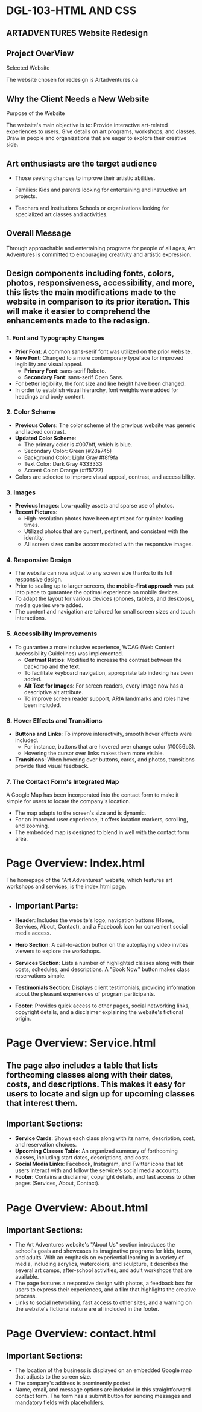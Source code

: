 # DGL-103-HTML AND CSS

ARTADVENTURES Website Redesign
------------------------------

Project OverView
----------------

Selected Website

The website chosen for redesign is Artadventures.ca

Why the Client Needs a New Website
----------------------------------

Purpose of the Website

   The website's main objective is to:
    Provide interactive art-related experiences to users.
    Give details on art programs, workshops, and classes.
    Draw in people and organizations that are eager to explore their creative side.

Art enthusiasts are the target audience
---------------------------------------
* Those seeking chances to improve their artistic abilities.

* Families: Kids and parents looking for entertaining and instructive art projects.

* Teachers and Institutions
   Schools or organizations looking for specialized art classes and activities.

Overall Message
---------------

Through approachable and entertaining programs for people of all ages, Art Adventures is committed to encouraging creativity and artistic expression.

## Design components including fonts, colors, photos, responsiveness, accessibility, and more, this lists the main modifications made to the website in comparison to its prior iteration. This will make it easier to comprehend the enhancements made to the redesign.

### 1. **Font and Typography Changes**

   - **Prior Font**: A common sans-serif font was utilized on the prior website.
   - **New Font**: Changed to a more contemporary typeface for improved legibility and visual appeal.
     - **Primary Font**: sans-serif Roboto.
     - **Secondary Font**: sans-serif Open Sans.
   - For better legibility, the font size and line height have been changed.
   - In order to establish visual hierarchy, font weights were added for headings and body content.

### 2. **Color Scheme**

   - **Previous Colors**: The color scheme of the previous website was generic and lacked contrast.
   - **Updated Color Scheme**:
     - The primary color is #007bff, which is blue.
     - Secondary Color: Green (#28a745)
     - Background Color: Light Gray #f8f9fa
     - Text Color: Dark Gray #333333
     - Accent Color: Orange (#ff5722)
   - Colors are selected to improve visual appeal, contrast, and accessibility.

### 3. **Images**

   - **Previous Images**: Low-quality assets and sparse use of photos.
   - **Recent Pictures**:
     - High-resolution photos have been optimized for quicker loading times.
     - Utilized photos that are current, pertinent, and consistent with the identity.
     - All screen sizes can be accommodated with the responsive images.
       
### 4. **Responsive Design**
   - The website can now adjust to any screen size thanks to its full responsive design.
   - Prior to scaling up to larger screens, the **mobile-first approach** was put into place to guarantee the optimal experience on mobile devices.
   - To adapt the layout for various devices (phones, tablets, and desktops), media queries were added.
   - The content and navigation are tailored for small screen sizes and touch interactions.

### 5. **Accessibility Improvements**
   - To guarantee a more inclusive experience, WCAG (Web Content Accessibility Guidelines) was implemented.
     - **Contrast Ratios**: Modified to increase the contrast between the backdrop and the text.
     - To facilitate keyboard navigation, appropriate tab indexing has been added.
     - **Alt Text for Images**: For screen readers, every image now has a descriptive alt attribute.
     - To improve screen reader support, ARIA landmarks and roles have been included.
       
### 6. **Hover Effects and Transitions**
   - **Buttons and Links**: To improve interactivity, smooth hover effects were included.
     - For instance, buttons that are hovered over change color (#0056b3).
     - Hovering the cursor over links makes them more visible.
   - **Transitions**: When hovering over buttons, cards, and photos, transitions provide fluid visual feedback.

### 7. **The Contact Form's Integrated Map**
   A Google Map has been incorporated into the contact form to make it simple for users to locate the company's location.
   - The map adapts to the screen's size and is dynamic.
   - For an improved user experience, it offers location markers, scrolling, and zooming.
   - The embedded map is designed to blend in well with the contact form area.

# Page Overview: Index.html

The homepage of the "Art Adventures" website, which features art workshops and services, is the index.html page.

- ## Important Parts:

- **Header**: Includes the website's logo, navigation buttons (Home, Services, About, Contact), and a Facebook icon for convenient social media access.
- **Hero Section**: A call-to-action button on the autoplaying video invites viewers to explore the workshops.
- **Services Section**: Lists a number of highlighted classes along with their costs, schedules, and descriptions. A "Book Now" button makes class reservations 
                        simple.
- **Testimonials Section**: Displays client testimonials, providing information about the pleasant experiences of program participants.
- **Footer**: Provides quick access to other pages, social networking links, copyright details, and a disclaimer explaining the website's fictional origin.

# Page Overview: Service.html

## The page also includes a table that lists forthcoming classes along with their dates, costs, and descriptions. This makes it easy for users to locate and sign up for upcoming classes that interest them.

## Important Sections:

- **Service Cards**: Shows each class along with its name, description, cost, and reservation choices.
- **Upcoming Classes Table**: An organized summary of forthcoming classes, including start dates, descriptions, and costs.
- **Social Media Links**: Facebook, Instagram, and Twitter icons that let users interact with and follow the service's social media accounts.
- **Footer**: Contains a disclaimer, copyright details, and fast access to other pages (Services, About, Contact).

# Page Overview: About.html

## Important Sections:

- The Art Adventures website's "About Us" section introduces the school's goals and showcases its imaginative programs for kids, teens, and adults. With an emphasis on experiential learning in a variety of media, including acrylics, watercolors, and sculpture, it describes the several art camps, after-school activities, and adult workshops that are available.
- The page features a responsive design with photos, a feedback box for users to express their experiences, and a film that highlights the creative process.
- Links to social networking, fast access to other sites, and a warning on the website's fictional nature are all included in the footer.

# Page Overview: contact.html

## Important Sections:

- The location of the business is displayed on an embedded Google map that adjusts to the screen size.
- The company's address is prominently posted.
- Name, email, and message options are included in this straightforward contact form. The form has a submit button for sending messages and mandatory fields with placeholders.










  
  
